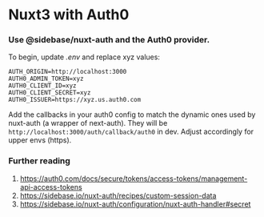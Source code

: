 # Nuxt3 with Auth0

### Use @sidebase/nuxt-auth and the Auth0 provider.

To begin, update _.env_ and replace xyz values:

```
AUTH_ORIGIN=http://localhost:3000
AUTH0_ADMIN_TOKEN=xyz
AUTH0_CLIENT_ID=xyz
AUTH0_CLIENT_SECRET=xyz
AUTH0_ISSUER=https://xyz.us.auth0.com
```

Add the callbacks in your auth0 config to match the dynamic ones used by nuxt-auth (a wrapper of next-auth).
They will be `http://localhost:3000/auth/callback/auth0` in dev. Adjust accordingly for upper envs (https).

### Further reading

1. https://auth0.com/docs/secure/tokens/access-tokens/management-api-access-tokens
1. https://sidebase.io/nuxt-auth/recipes/custom-session-data
1. https://sidebase.io/nuxt-auth/configuration/nuxt-auth-handler#secret
